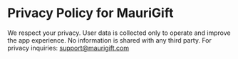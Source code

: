 # Privacy Policy for MauriGift

We respect your privacy. User data is collected only to operate and improve the app experience.
No information is shared with any third party.
For privacy inquiries: support@maurigift.com
